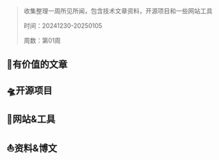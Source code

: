 >收集整理一周所见所闻，包含技术文章资料，开源项目和一些网站工具
>
>时间：20241230-20250105
>
>周数：第01周

## 📜有价值的文章

## 🛸开源项目

## 🚀网站&工具

## ⛵资料&博文
